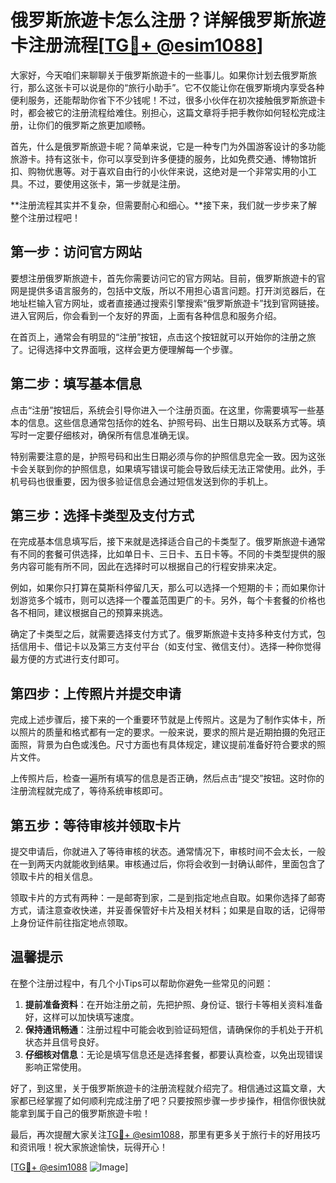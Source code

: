 # 俄罗斯旅遊卡怎么注册？详解俄罗斯旅遊卡注册流程[[TG💪+ @esim1088](https://t.me/s/esim1088)]

大家好，今天咱们来聊聊关于俄罗斯旅遊卡的一些事儿。如果你计划去俄罗斯旅行，那么这张卡可以说是你的“旅行小助手”。它不仅能让你在俄罗斯境内享受各种便利服务，还能帮助你省下不少钱呢！不过，很多小伙伴在初次接触俄罗斯旅遊卡时，都会被它的注册流程给难住。别担心，这篇文章将手把手教你如何轻松完成注册，让你们的俄罗斯之旅更加顺畅。

首先，什么是俄罗斯旅遊卡呢？简单来说，它是一种专门为外国游客设计的多功能旅游卡。持有这张卡，你可以享受到许多便捷的服务，比如免费交通、博物馆折扣、购物优惠等。对于喜欢自由行的小伙伴来说，这绝对是一个非常实用的小工具。不过，要使用这张卡，第一步就是注册。

**注册流程其实并不复杂，但需要耐心和细心。**接下来，我们就一步步来了解整个注册过程吧！

## 第一步：访问官方网站

要想注册俄罗斯旅遊卡，首先你需要访问它的官方网站。目前，俄罗斯旅遊卡的官网是提供多语言服务的，包括中文版，所以不用担心语言问题。打开浏览器后，在地址栏输入官方网址，或者直接通过搜索引擎搜索“俄罗斯旅遊卡”找到官网链接。进入官网后，你会看到一个友好的界面，上面有各种信息和服务介绍。

在首页上，通常会有明显的“注册”按钮，点击这个按钮就可以开始你的注册之旅了。记得选择中文界面哦，这样会更方便理解每一个步骤。

## 第二步：填写基本信息

点击“注册”按钮后，系统会引导你进入一个注册页面。在这里，你需要填写一些基本的信息。这些信息通常包括你的姓名、护照号码、出生日期以及联系方式等。填写时一定要仔细核对，确保所有信息准确无误。

特别需要注意的是，护照号码和出生日期必须与你的护照信息完全一致。因为这张卡会关联到你的护照信息，如果填写错误可能会导致后续无法正常使用。此外，手机号码也很重要，因为很多验证信息会通过短信发送到你的手机上。

## 第三步：选择卡类型及支付方式

在完成基本信息填写后，接下来就是选择适合自己的卡类型了。俄罗斯旅遊卡通常有不同的套餐可供选择，比如单日卡、三日卡、五日卡等。不同的卡类型提供的服务内容可能有所不同，因此在选择时可以根据自己的行程安排来决定。

例如，如果你只打算在莫斯科停留几天，那么可以选择一个短期的卡；而如果你计划游览多个城市，则可以选择一个覆盖范围更广的卡。另外，每个卡套餐的价格也各不相同，建议根据自己的预算来挑选。

确定了卡类型之后，就需要选择支付方式了。俄罗斯旅遊卡支持多种支付方式，包括信用卡、借记卡以及第三方支付平台（如支付宝、微信支付）。选择一种你觉得最方便的方式进行支付即可。

## 第四步：上传照片并提交申请

完成上述步骤后，接下来的一个重要环节就是上传照片。这是为了制作实体卡，所以照片的质量和格式都有一定的要求。一般来说，要求的照片是近期拍摄的免冠正面照，背景为白色或浅色。尺寸方面也有具体规定，建议提前准备好符合要求的照片文件。

上传照片后，检查一遍所有填写的信息是否正确，然后点击“提交”按钮。这时你的注册流程就完成了，等待系统审核即可。

## 第五步：等待审核并领取卡片

提交申请后，你就进入了等待审核的状态。通常情况下，审核时间不会太长，一般在一到两天内就能收到结果。审核通过后，你将会收到一封确认邮件，里面包含了领取卡片的相关信息。

领取卡片的方式有两种：一是邮寄到家，二是到指定地点自取。如果你选择了邮寄方式，请注意查收快递，并妥善保管好卡片及相关材料；如果是自取的话，记得带上身份证件前往指定地点领取。

## 温馨提示

在整个注册过程中，有几个小Tips可以帮助你避免一些常见的问题：

1. **提前准备资料**：在开始注册之前，先把护照、身份证、银行卡等相关资料准备好，这样可以加快填写速度。
2. **保持通讯畅通**：注册过程中可能会收到验证码短信，请确保你的手机处于开机状态并且信号良好。
3. **仔细核对信息**：无论是填写信息还是选择套餐，都要认真检查，以免出现错误影响正常使用。

好了，到这里，关于俄罗斯旅遊卡的注册流程就介绍完了。相信通过这篇文章，大家都已经掌握了如何顺利完成注册了吧？只要按照步骤一步步操作，相信你很快就能拿到属于自己的俄罗斯旅遊卡啦！

最后，再次提醒大家关注[TG💪+ @esim1088](https://t.me/s/esim1088)，那里有更多关于旅行卡的好用技巧和资讯哦！祝大家旅途愉快，玩得开心！

[[TG💪+ @esim1088](https://t.me/s/esim1088) ![Image](https://i.postimg.cc/4NQfJmqS/Snipaste-2025-05-13-00-14-12.png)]